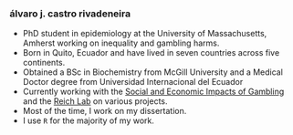 ### álvaro j. castro rivadeneira  

- PhD student in epidemiology at the University of Massachusetts, Amherst working on inequality and gambling harms.
- Born in Quito, Ecuador and have lived in seven countries across five continents.
- Obtained a BSc in Biochemistry from McGill University and a Medical Doctor degree from Universidad Internacional del Ecuador
- Currently working with the [Social and Economic Impacts of Gambling](https://www.umass.edu/seigma/) and the [Reich Lab](https://reichlab.io/) on various projects.
- Most of the time, I work on my dissertation.
- I use `R` for the majority of my work.

<!--
**micokoch/micokoch** is a ✨ _special_ ✨ repository because its `README.md` (this file) appears on your GitHub profile.

Here are some ideas to get you started:

- 🔭 I’m currently working on ...
- 🌱 I’m currently learning ...
- 👯 I’m looking to collaborate on ...
- 🤔 I’m looking for help with ...
- 💬 Ask me about ...
- 📫 How to reach me: ...
- 😄 Pronouns: ...
- ⚡ Fun fact: ...
-->
